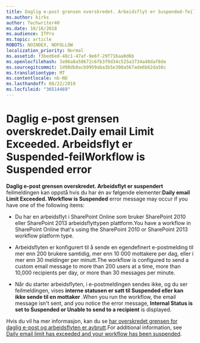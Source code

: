 ```yaml
---
title: Daglig e-post grensen overskredet. Arbeidsflyt er Suspended-feil
ms.author: kirks
author: Techwriter40
ms.date: 10/16/2018
ms.audience: ITPro
ms.topic: article
ROBOTS: NOINDEX, NOFOLLOW
localization_priority: Normal
ms.assetid: f3bed6ed-48c1-47af-9e6f-29f716aa8d6b
ms.openlocfilehash: 3a96a8a58672c6fb3f9d34c525a3734a48daf8de
ms.sourcegitcommit: 1d98db8acb9959aba3b5e308a567ade6b62da56c
ms.translationtype: MT
ms.contentlocale: nb-NO
ms.lasthandoff: 08/22/2019
ms.locfileid: "36514469"
---
```

# <a name="daily-email-limit-exceeded-workflow-is-suspended-error"></a><span data-ttu-id="0934f-103">Daglig e-post grensen overskredet.</span><span class="sxs-lookup"><span data-stu-id="0934f-103">Daily email Limit Exceeded.</span></span> <span data-ttu-id="0934f-104">Arbeidsflyt er Suspended-feil</span><span class="sxs-lookup"><span data-stu-id="0934f-104">Workflow is Suspended error</span></span>

 <span data-ttu-id="0934f-105">**Daglig e-post grensen overskredet. Arbeidsflyt er suspendert** feilmeldingen kan oppstå hvis du har én av følgende elementer:</span><span class="sxs-lookup"><span data-stu-id="0934f-105">**Daily email Limit Exceeded. Workflow is Suspended** error message may occur if you have one of the following items:</span></span> 
  
- <span data-ttu-id="0934f-106">Du har en arbeidsflyt i SharePoint Online som bruker SharePoint 2010 eller SharePoint 2013 arbeidsflyttypen plattform.</span><span class="sxs-lookup"><span data-stu-id="0934f-106">You have a workflow in SharePoint Online that's using the SharePoint 2010 or SharePoint 2013 workflow platform type.</span></span>
    
- <span data-ttu-id="0934f-107">Arbeidsflyten er konfigurert til å sende en egendefinert e-postmelding til mer enn 200 brukere samtidig, mer enn 10 000 mottakere per dag, eller i mer enn 30 meldinger per minutt.</span><span class="sxs-lookup"><span data-stu-id="0934f-107">The workflow is configured to send a custom email message to more than 200 users at a time, more than 10,000 recipients per day, or more than 30 messages per minute.</span></span>
    
- <span data-ttu-id="0934f-108">Når du starter arbeidsflyten, i e-postmeldingen sendes ikke, og du ser feilmeldingen, vises **interne statusen er satt til Suspended eller kan ikke sende til en mottaker** .</span><span class="sxs-lookup"><span data-stu-id="0934f-108">When you run the workflow, the email message isn't sent, and you notice the error message, **Internal Status is set to Suspended or Unable to send to a recipient** is displayed.</span></span> 
    
<span data-ttu-id="0934f-109">Hvis du vil ha mer informasjon, kan du se [har overskredet grensen for daglig e-post og arbeidsflyten er avbrutt](https://go.microsoft.com/fwlink/?Linkid=2031137).</span><span class="sxs-lookup"><span data-stu-id="0934f-109">For additional information, see [Daily email limit has exceeded and your workflow has been suspended](https://go.microsoft.com/fwlink/?Linkid=2031137).</span></span>
  
